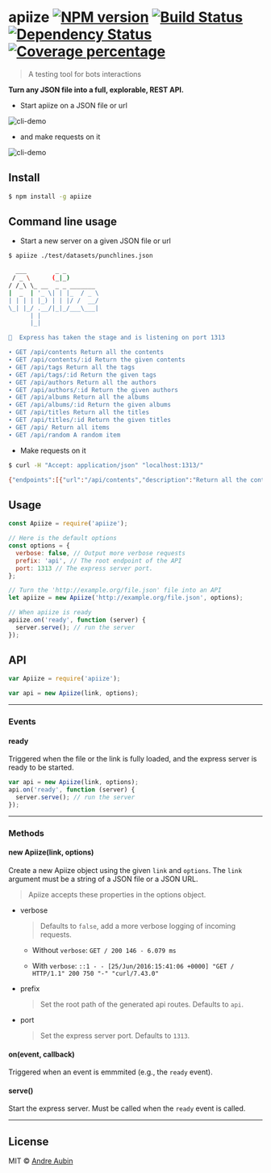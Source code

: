 # apiize [![NPM version][npm-image]][npm-url] [![Build Status][travis-image]][travis-url] [![Dependency Status][daviddm-image]][daviddm-url] [![Coverage percentage][coveralls-image]][coveralls-url]
> A testing tool for bots interactions

**Turn any JSON file into a full, explorable, REST API.**

- Start apiize on a JSON file or url

![cli-demo](https://raw.githubusercontent.com/lambda2/apiize/master/images/apiize-cli.gif)

- and make requests on it

![cli-demo](https://raw.githubusercontent.com/lambda2/apiize/master/images/apiize-example.gif)


## Install

```sh
$ npm install -g apiize
```


## Command line usage

- Start a new server on a given JSON file or url

```bash
$ apiize ./test/datasets/punchlines.json

  ___        _ _
 / _ \      (_|_)
/ /_\ \_ __  _ _ _______
|  _  | '_ \| | |_  / _ \
| | | | |_) | | |/ /  __/
\_| |_/ .__/|_|_/___\___|
      | |
      |_|

💫  Express has taken the stage and is listening on port 1313

∙ GET /api/contents Return all the contents
∙ GET /api/contents/:id Return the given contents
∙ GET /api/tags Return all the tags
∙ GET /api/tags/:id Return the given tags
∙ GET /api/authors Return all the authors
∙ GET /api/authors/:id Return the given authors
∙ GET /api/albums Return all the albums
∙ GET /api/albums/:id Return the given albums
∙ GET /api/titles Return all the titles
∙ GET /api/titles/:id Return the given titles
∙ GET /api/ Return all items
∙ GET /api/random A random item

```

- Make requests on it

```bash
$ curl -H "Accept: application/json" "localhost:1313/"

{"endpoints":[{"url":"/api/contents","description":"Return all the contents"},{"url":"/api/contents/:id","description":"Return the given contents"},{"url":"/api/tags","description":"Return all the tags"},{"url":"/api/tags/:id","description":"Return the given tags"},{"url":"/api/authors","description":"Return all the authors"},{"url":"/api/authors/:id","description":"Return the given authors"},{"url":"/api/albums","description":"Return all the albums"},{"url":"/api/albums/:id","description":"Return the given albums"},{"url":"/api/titles","description":"Return all the titles"},{"url":"/api/titles/:id","description":"Return the given titles"},{"url":"/api/","description":"Return all items"},{"url":"/api/random","description":"A random item"}]}%
```

## Usage

```js
const Apiize = require('apiize');

// Here is the default options
const options = {
  verbose: false, // Output more verbose requests
  prefix: 'api', // The root endpoint of the API
  port: 1313 // The express server port.
};

// Turn the 'http://example.org/file.json' file into an API
let apiize = new Apiize('http://example.org/file.json', options);

// When apiize is ready
apiize.on('ready', function (server) {
  server.serve(); // run the server
});

```

## API

```js
var Apiize = require('apiize');

var api = new Apiize(link, options);
```

------------------

### Events

#### ready

Triggered when the file or the link is fully loaded, and the express server is ready to be started.

```js
var api = new Apiize(link, options);
api.on('ready', function (server) {
  server.serve(); // run the server
});

```


------------------

### Methods

#### new Apiize(link, options)

Create a new Apiize object using the given `link` and `options`.
The `link` argument must be a string of a JSON file or a JSON URL.

> Apiize accepts these properties in the options object.

- verbose

  > Defaults to `false`, add a more verbose logging of incoming requests.

  - Without `verbose`:
  `GET / 200 146 - 6.079 ms`

  - With `verbose`:
  `::1 - - [25/Jun/2016:15:41:06 +0000] "GET / HTTP/1.1" 200 750 "-" "curl/7.43.0"`

- prefix

  > Set the root path of the generated api routes. Defaults to `api`.

- port

  > Set the express server port. Defaults to `1313`.

#### on(event, callback)

Triggered when an event is emmmited (e.g., the `ready` event).

#### serve()

Start the express server. Must be called when the `ready` event is called.


------------------

## License

MIT © [Andre Aubin](http://andral.kiwi)


[npm-image]: https://badge.fury.io/js/apiize.svg
[npm-url]: https://npmjs.org/package/apiize
[travis-image]: https://travis-ci.org/lambda2/apiize.svg?branch=master
[travis-url]: https://travis-ci.org/lambda2/apiize
[daviddm-image]: https://david-dm.org/lambda2/apiize.svg?theme=shields.io
[daviddm-url]: https://david-dm.org/lambda2/apiize
[coveralls-image]: https://coveralls.io/repos/github/lambda2/apiize/badge.svg?branch=master
[coveralls-url]: https://coveralls.io/github/lambda2/apiize?branch=master

